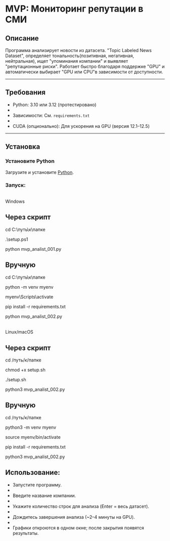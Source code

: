 # MVP: Мониторинг репутации в СМИ  

## Описание  
Программа анализирует новости из датасета. "Topic Labeled News Dataset", определяет тональность(позитивная, негативная, нейтральная), 
ищет "упоминания компании" и выявляет "репутационные риски".
Работает быстро благодаря поддержке "GPU" и автоматически выбирает "GPU или CPU"в зависимости от доступности.  

---

## Требования  

- Python: 3.10 или 3.12 (протестировано)
- 
- Зависимости: См. `requirements.txt`
- 
- CUDA (опционально): Для ускорения на GPU (версия 12.1–12.5)  

---

## Установка  

### Установите Python  

Загрузите и установите [Python](https://www.python.org/downloads/).  

### Запуск:

######

Windows

## Через скрипт

cd C:\путь\к\папке

.\setup.ps1

python mvp_analist_001.py

## Вручную

cd C:\путь\к\папке

python -m venv myenv

myenv\Scripts\activate

pip install -r requirements.txt

python mvp_analist_002.py

######

Linux/macOS

## Через скрипт

cd /путь/к/папке

chmod +x setup.sh

./setup.sh

python3 mvp_analist_002.py

##  Вручную

cd /путь/к/папке

python3 -m venv myenv

source myenv/bin/activate

pip install -r requirements.txt

python3 mvp_analist_002.py

## Использование:

- Запустите программу.
- 
- Введите название компании.
- 
- Укажите количество строк для анализа (Enter = весь датасет).
- 
- Дождитесь завершения анализа (~2–4 минуты на GPU).
- 
- Графики откроются в одном окне; после закрытия появятся результаты.
